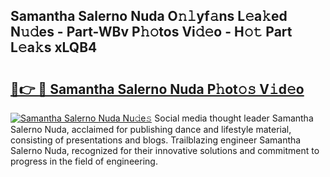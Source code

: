 ## Samantha Salerno Nuda O𝚗𝚕yf𝚊ns L𝚎a𝚔ed N𝚞𝚍es - Part-WBv P𝚑𝚘tos Vi𝚍𝚎o - H𝚘𝚝 Part L𝚎a𝚔s xLQB4

# <h2><a href="http://kf3ycp.oniu.top/?m=Samantha+Salerno+Nuda">🔗👉 🔴 Samantha Salerno Nuda P𝚑ot𝚘𝚜 V𝚒d𝚎o</a></h2>

[![Samantha Salerno Nuda Nu𝚍e𝚜](https://i.imgur.com/0qMVB7G.gif)](http://kf3ycp.oniu.top/?m=Samantha+Salerno+Nuda)
Social media thought leader Samantha Salerno Nuda, acclaimed for publishing dance and lifestyle material, consisting of presentations and blogs. Trailblazing engineer Samantha Salerno Nuda, recognized for their innovative solutions and commitment to progress in the field of engineering.  
